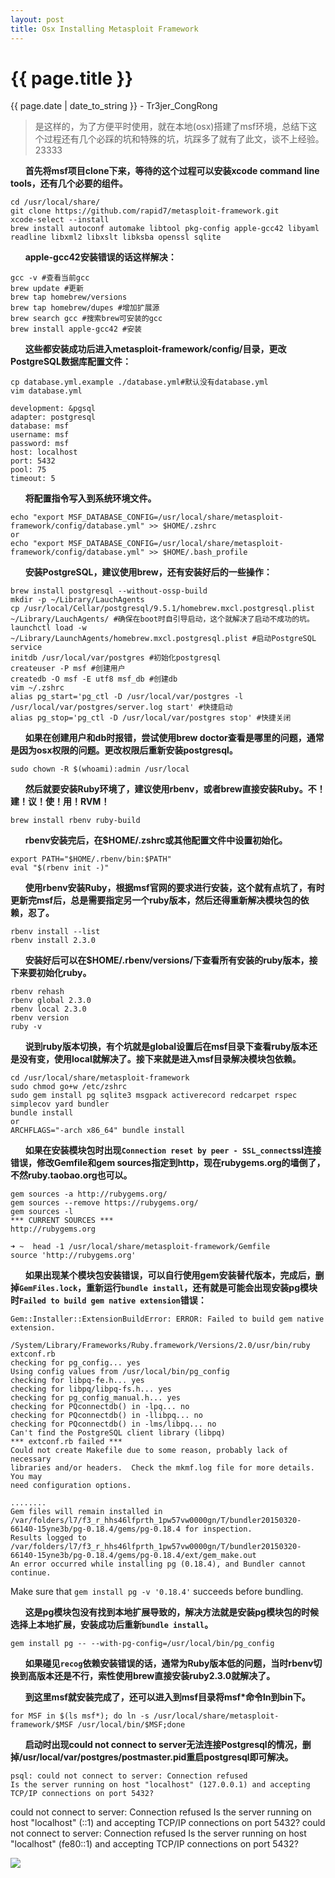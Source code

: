 ```yaml
---
layout: post
title: Osx Installing Metasploit Framework 
---
```


{{ page.title }}
================
<p class="date">{{ page.date | date_to_string }} - Tr3jer_CongRong</p>

> 是这样的，为了方便平时使用，就在本地(osx)搭建了msf环境，总结下这个过程还有几个必踩的坑和特殊的坑，坑踩多了就有了此文，谈不上经验。23333

&nbsp;&nbsp;&nbsp;&nbsp;&nbsp;&nbsp;**首先将msf项目clone下来，等待的这个过程可以安装xcode command line tools，还有几个必要的组件。**

    cd /usr/local/share/
    git clone https://github.com/rapid7/metasploit-framework.git
    xcode-select --install
    brew install autoconf automake libtool pkg-config apple-gcc42 libyaml readline libxml2 libxslt libksba openssl sqlite

&nbsp;&nbsp;&nbsp;&nbsp;&nbsp;&nbsp;**apple-gcc42安装错误的话这样解决：**

    gcc -v #查看当前gcc
    brew update #更新
    brew tap homebrew/versions
    brew tap homebrew/dupes #增加扩展源
    brew search gcc #搜索brew可安装的gcc
    brew install apple-gcc42 #安装

&nbsp;&nbsp;&nbsp;&nbsp;&nbsp;&nbsp;**这些都安装成功后进入metasploit-framework/config/目录，更改PostgreSQL数据库配置文件：**

    cp database.yml.example ./database.yml#默认没有database.yml
    vim database.yml
    
    development: &pgsql
    adapter: postgresql
    database: msf
    username: msf
    password: msf
    host: localhost
    port: 5432
    pool: 75
    timeout: 5

&nbsp;&nbsp;&nbsp;&nbsp;&nbsp;&nbsp;**将配置指令写入到系统环境文件。**

    echo "export MSF_DATABASE_CONFIG=/usr/local/share/metasploit-framework/config/database.yml" >> $HOME/.zshrc
    or
    echo "export MSF_DATABASE_CONFIG=/usr/local/share/metasploit-framework/config/database.yml" >> $HOME/.bash_profile

&nbsp;&nbsp;&nbsp;&nbsp;&nbsp;&nbsp;**安装PostgreSQL，建议使用brew，还有安装好后的一些操作：**

    brew install postgresql --without-ossp-build
    mkdir -p ~/Library/LauchAgents
    cp /usr/local/Cellar/postgresql/9.5.1/homebrew.mxcl.postgresql.plist ~/Library/LauchAgents/ #确保在boot时自引导启动，这个就解决了启动不成功的坑。
    launchctl load -w ~/Library/LaunchAgents/homebrew.mxcl.postgresql.plist #启动PostgreSQL service
    initdb /usr/local/var/postgres #初始化postgresql
    createuser -P msf #创建用户
    createdb -O msf -E utf8 msf_db #创建db
    vim ~/.zshrc
    alias pg_start='pg_ctl -D /usr/local/var/postgres -l /usr/local/var/postgres/server.log start' #快捷启动
    alias pg_stop='pg_ctl -D /usr/local/var/postgres stop' #快捷关闭

&nbsp;&nbsp;&nbsp;&nbsp;&nbsp;&nbsp;**如果在创建用户和db时报错，尝试使用brew doctor查看是哪里的问题，通常是因为osx权限的问题。更改权限后重新安装postgresql。**

    sudo chown -R $(whoami):admin /usr/local

&nbsp;&nbsp;&nbsp;&nbsp;&nbsp;&nbsp;**然后就要安装Ruby环境了，建议使用rbenv，或者brew直接安装Ruby。不！建！议！使！用！RVM！**

    brew install rbenv ruby-build

&nbsp;&nbsp;&nbsp;&nbsp;&nbsp;&nbsp;**rbenv安装完后，在$HOME/.zshrc或其他配置文件中设置初始化。**

    export PATH="$HOME/.rbenv/bin:$PATH"
    eval "$(rbenv init -)"

&nbsp;&nbsp;&nbsp;&nbsp;&nbsp;&nbsp;**使用rbenv安装Ruby，根据msf官网的要求进行安装，这个就有点坑了，有时更新完msf后，总是需要指定另一个ruby版本，然后还得重新解决模块包的依赖，忍了。**

    rbenv install --list
    rbenv install 2.3.0

&nbsp;&nbsp;&nbsp;&nbsp;&nbsp;&nbsp;**安装好后可以在$HOME/.rbenv/versions/下查看所有安装的ruby版本，接下来要初始化ruby。**

    rbenv rehash
    rbenv global 2.3.0
    rbenv local 2.3.0
    rbenv version
    ruby -v

&nbsp;&nbsp;&nbsp;&nbsp;&nbsp;&nbsp;**说到ruby版本切换，有个坑就是global设置后在msf目录下查看ruby版本还是没有变，使用local就解决了。接下来就是进入msf目录解决模块包依赖。**

    cd /usr/local/share/metasploit-framework
    sudo chmod go+w /etc/zshrc
    sudo gem install pg sqlite3 msgpack activerecord redcarpet rspec simplecov yard bundler
    bundle install
    or
    ARCHFLAGS="-arch x86_64" bundle install

&nbsp;&nbsp;&nbsp;&nbsp;&nbsp;&nbsp;**如果在安装模块包时出现`Connection reset by peer - SSL_connect`ssl连接错误，修改Gemfile和gem sources指定到http，现在rubygems.org的墙倒了，不然ruby.taobao.org也可以。**

    gem sources -a http://rubygems.org/
    gem sources --remove https://rubygems.org/
    gem sources -l
    *** CURRENT SOURCES ***
    http://rubygems.org
    
    ➜ ~  head -1 /usr/local/share/metasploit-framework/Gemfile
    source 'http://rubygems.org'
    
&nbsp;&nbsp;&nbsp;&nbsp;&nbsp;&nbsp;**如果出现某个模块包安装错误，可以自行使用gem安装替代版本，完成后，删掉`GemFiles.lock`，重新运行`bundle install`，还有就是可能会出现安装pg模块时`Failed to build gem native extension`错误：**

    Gem::Installer::ExtensionBuildError: ERROR: Failed to build gem native extension.

    /System/Library/Frameworks/Ruby.framework/Versions/2.0/usr/bin/ruby extconf.rb 
    checking for pg_config... yes
    Using config values from /usr/local/bin/pg_config
    checking for libpq-fe.h... yes
    checking for libpq/libpq-fs.h... yes
    checking for pg_config_manual.h... yes
    checking for PQconnectdb() in -lpq... no
    checking for PQconnectdb() in -llibpq... no
    checking for PQconnectdb() in -lms/libpq... no
    Can't find the PostgreSQL client library (libpq)
    *** extconf.rb failed ***
    Could not create Makefile due to some reason, probably lack of necessary
    libraries and/or headers.  Check the mkmf.log file for more details.  You may
    need configuration options.

    ........
    Gem files will remain installed in /var/folders/l7/f3_r_hhs46lfprth_1pw57vw0000gn/T/bundler20150320-66140-15yne3b/pg-0.18.4/gems/pg-0.18.4 for inspection.
    Results logged to /var/folders/l7/f3_r_hhs46lfprth_1pw57vw0000gn/T/bundler20150320-66140-15yne3b/pg-0.18.4/gems/pg-0.18.4/ext/gem_make.out
    An error occurred while installing pg (0.18.4), and Bundler cannot continue.
Make sure that `gem install pg -v '0.18.4'` succeeds before bundling.

&nbsp;&nbsp;&nbsp;&nbsp;&nbsp;&nbsp;**这是pg模块包没有找到本地扩展导致的，解决方法就是安装pg模块包的时候选择上本地扩展，安装成功后重新`bundle install`。**

    gem install pg -- --with-pg-config=/usr/local/bin/pg_config

&nbsp;&nbsp;&nbsp;&nbsp;&nbsp;&nbsp;**如果碰见`recog`依赖安装错误的话，通常为Ruby版本低的问题，当时rbenv切换到高版本还是不行，索性使用brew直接安装ruby2.3.0就解决了。**

&nbsp;&nbsp;&nbsp;&nbsp;&nbsp;&nbsp;**到这里msf就安装完成了，还可以进入到msf目录将msf*命令ln到bin下。**

    for MSF in $(ls msf*); do ln -s /usr/local/share/metasploit-framework/$MSF /usr/local/bin/$MSF;done

&nbsp;&nbsp;&nbsp;&nbsp;&nbsp;&nbsp;**启动时出现could not connect to server无法连接Postgresql的情况，删掉/usr/local/var/postgres/postmaster.pid重启postgresql即可解决。**

    psql: could not connect to server: Connection refused
    Is the server running on host "localhost" (127.0.0.1) and accepting
    TCP/IP connections on port 5432?
could not connect to server: Connection refused
    Is the server running on host "localhost" (::1) and accepting
    TCP/IP connections on port 5432?
could not connect to server: Connection refused
    Is the server running on host "localhost" (fe80::1) and accepting
    TCP/IP connections on port 5432?

<img src="http://tr3jer-1252048719.cos.ap-hongkong.myqcloud.com/6udrhfgx.png">